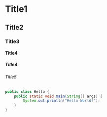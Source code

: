 # Title1

## Title2

### Title3

#### Title4

##### Title4

###### Title5

```java
public class Hello {
    public static void main(String[] args) {
        System.out.println("Hello World!");
    }
}
```

